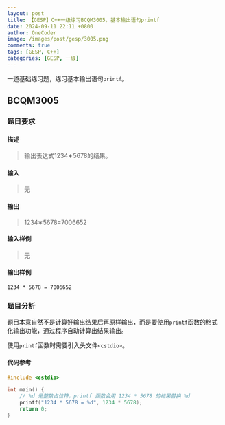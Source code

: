 ```yaml
---
layout: post
title: 【GESP】C++一级练习BCQM3005，基本输出语句printf
date: 2024-09-11 22:11 +0800
author: OneCoder
image: /images/post/gesp/3005.png
comments: true
tags: [GESP, C++]
categories: [GESP, 一级]
---
```

一道基础练习题，练习基本输出语句`printf`。

<!--more-->

## BCQM3005

### 题目要求

#### 描述

>输出表达式1234∗5678的结果。

#### 输入

>无

#### 输出

>1234∗5678=7006652

#### 输入样例

>无

#### 输出样例

```console
1234 * 5678 = 7006652
```

### 题目分析

题目本意自然不是计算好输出结果后再原样输出，而是要使用`printf`函数的格式化输出功能，通过程序自动计算出结果输出。

使用`printf`函数时需要引入头文件`<cstdio>`。

#### 代码参考

```cpp
#include <cstdio>

int main() {
    // %d 是整数占位符，printf 函数会用 1234 * 5678 的结果替换 %d
    printf("1234 * 5678 = %d", 1234 * 5678);
    return 0;
}
```

